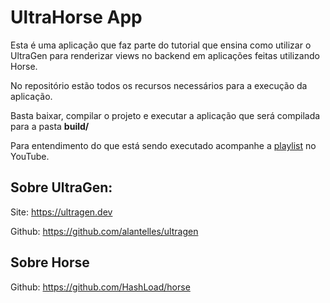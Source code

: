 # UltraHorse App

Esta é uma aplicação que faz parte do tutorial que ensina como utilizar o UltraGen para renderizar views no backend em aplicações feitas utilizando Horse.

No repositório estão todos os recursos necessários para a execução da aplicação.

Basta baixar, compilar o projeto e executar a aplicação que será compilada para a pasta **build/**

Para entendimento do que está sendo executado acompanhe a [playlist](https://www.youtube.com/watch?v=JDjAi4_Gvg4&list=PL8BVOBKhYk4AlPIghWNdZZyB_vcQkuazE) no YouTube.

## Sobre UltraGen:

Site: https://ultragen.dev

Github: https://github.com/alantelles/ultragen

## Sobre Horse

Github: https://github.com/HashLoad/horse